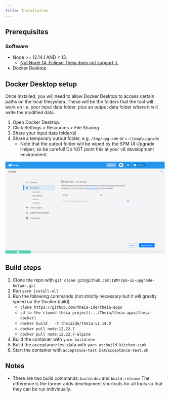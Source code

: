 ```yaml
---
title: Installation
---
```


## Prerequisites

### Software

- Node >= 12.14.1 AND < 13.
    - [Not Node 14. Eclipse Theia does not support it.](https://www.gitmemory.com/issue/eclipse-theia/theia/8920/754781284)
- Docker Desktop

## Docker Desktop setup

Once installed, you will need to allow Docker Desktop to access certain paths on the local filesystem. These will be the folders that the tool will work on i.e. your input data folder, plus an output data folder where it will write the modified data.

1. Open Docker Desktop.
2. Click Settings > Resources > File Sharing.
3. Share your input data folder(s)
4. Share a temporary output folder, e.g. `/tmp/upgrade` or `c:\temp\upgrade`
    - Note that the output folder will be wiped by the SPM UI Upgrade Helper, so be careful! Do NOT point this at your v8 development environment.

![1. Open Docker Desktop, 2. Click the Settings button then Resources then File Sharing, 3. Add the folder you want to share with the Docker container](../../images/docker-volume-sharing.png "Docker volume sharing screenshot")

## Build steps

1. Clone the repo with `git clone git@github.com:IBM/spm-ui-upgrade-helper.git`
2. Run `yarn install-all`
3. Run the following commands (not strictly necessary but it will greatly speed up the Docker build)
    - `clone https://github.com/theia-ide/theia-apps`
    - `cd to the cloned theia project(.../Theia/theia-apps/theia-docker)`
    - `docker build . -t theiaide/theia:v1.14.0`
    - `docker pull node:12.22.7`
    - `docker pull node:12.22.7-alpine`
4. Build the container with `yarn build:dev`
5. Build the acceptance test data with `yarn at:build kitchen-sink`
6. Start the container with `acceptance-test.bat`/`acceptance-test.sh`

## Notes

- There are two build commands: `build:dev` and `build:release`.The difference is the former adds development shortcuts for all tools so that they can be run individually.
